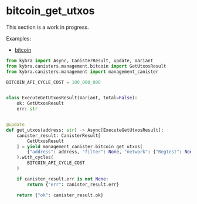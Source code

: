 # bitcoin_get_utxos

This section is a work in progress.

Examples:

-   [bitcoin](https://github.com/demergent-labs/kybra/tree/main/examples/bitcoin)

```python
from kybra import Async, CanisterResult, update, Variant
from kybra.canisters.management.bitcoin import GetUtxosResult
from kybra.canisters.management import management_canister

BITCOIN_API_CYCLE_COST = 100_000_000


class ExecuteGetUtxosResult(Variant, total=False):
    ok: GetUtxosResult
    err: str


@update
def get_utxos(address: str) -> Async[ExecuteGetUtxosResult]:
    canister_result: CanisterResult[
        GetUtxosResult
    ] = yield management_canister.bitcoin_get_utxos(
        {"address": address, "filter": None, "network": {"Regtest": None}}
    ).with_cycles(
        BITCOIN_API_CYCLE_COST
    )

    if canister_result.err is not None:
        return {"err": canister_result.err}

    return {"ok": canister_result.ok}
```
